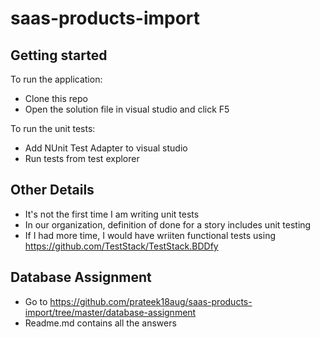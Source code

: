 # saas-products-import

## Getting started

To run the application:
- Clone this repo
- Open the solution file in visual studio and click F5

To run the unit tests:
- Add NUnit Test Adapter to visual studio
- Run tests from test explorer

## Other Details
- It's not the first time I am writing unit tests
- In our organization, definition of done for a story includes unit testing
- If I had more time, I would have wriiten functional tests using https://github.com/TestStack/TestStack.BDDfy

## Database Assignment

- Go to https://github.com/prateek18aug/saas-products-import/tree/master/database-assignment
- Readme.md contains all the answers
